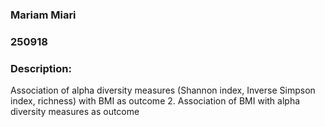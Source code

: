 ### Mariam Miari
### 250918

### Description:
Association of alpha diversity measures (Shannon index, Inverse Simpson index, richness) with BMI as outcome 2. Association of BMI with alpha diversity measures as outcome
